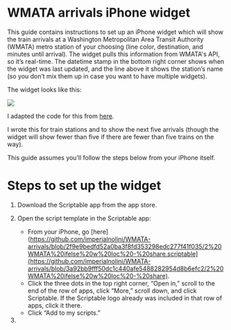 # WMATA arrivals iPhone widget

This guide contains instructions to set up an iPhone widget which will show the train arrivals at a Washington Metropolitan Area Transit Authority (WMATA) metro station of your choosing (line color, destination, and minutes until arrival). The widget pulls this information from WMATA's API, so it’s real-time. The datetime stamp in the bottom right corner shows when the widget was last updated, and the line above it shows the station’s name (so you don’t mix them up in case you want to have multiple widgets).


The widget looks like this:

![](https://github.com/user-attachments/assets/dd8aaa8c-76a6-4fcf-8a1b-4e570831e1d0)

I adapted the code for this from [here](https://github.com/metro-sign/dc-metro).

I wrote this for train stations and to show the next five arrivals (though the widget will show fewer than five if there are fewer than five trains on the way).

This guide assumes you’ll follow the steps below from your iPhone itself.


# Steps to set up the widget
1. Download the Scriptable app from the app store.

2. Open the script template in the Scriptable app:

    * From your iPhone, go [here](https://github.com/imperialnolini/WMATA-arrivals/blob/2f9e9bedfd52a0ba3f8fd353298edc277f41f035/2%20WMATA%20ifelse%20w%20loc%20-%20share.scriptable](https://github.com/imperialnolini/WMATA-arrivals/blob/3a92bb9fff50dc1c440afe5488282954d8b6efc2/2%20WMATA%20ifelse%20w%20loc%20-%20share).
    * Click the three dots in the top right corner, “Open in,” scroll to the end of the row of apps, click “More,” scroll down, and click Scriptable. If the Scriptable logo already was included in that row of apps, click it there.
    * Click “Add to my scripts.”


3. 


